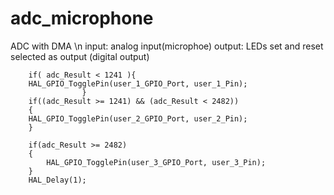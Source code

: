 # adc_microphone
ADC with DMA 
\n input: analog input(microphoe)
output: LEDs set and reset selected as output (digital output)
 		
		if( adc_Result < 1241 ){
		HAL_GPIO_TogglePin(user_1_GPIO_Port, user_1_Pin);
					}
		if((adc_Result >= 1241) && (adc_Result < 2482))
		{
		HAL_GPIO_TogglePin(user_2_GPIO_Port, user_2_Pin);
		}
		
		if(adc_Result >= 2482)
		{
			HAL_GPIO_TogglePin(user_3_GPIO_Port, user_3_Pin);
		}
		HAL_Delay(1);
  
	
